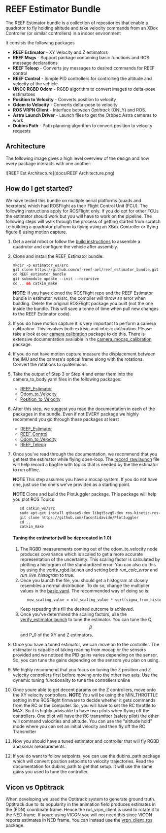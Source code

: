 # REEF Estimator Bundle

The REEF Estimator bundle is a collection of repositories that enable a quadrotor to fly holding altitude and take velocity commands from an XBox Controller (or similar controllers) in a indoor environment

It consists the following packages 
- **REEF Estimator** - XY Velocity and Z estimators
- **REEF Msgs** - Support package containing basic functions and ROS message declarations  
- **REEF Teleop** - Converts joy messages to desired commands for REEF control
- **REEF Control** - Simple PID controllers for controlling the altitude and velocity of the vehicle
- **UNCC RGBD Odom** - RGBD algorithm to convert images to delta-pose estimatoes 
- **Position to Velocity** - Converts position to velocity 
- **Odom to Velocity** - Converts delta-pose to velocity
- **ROS VRPN Client** - Interface between *Optitrack* (ONLY) and ROS. 
- **Astra Launch Driver** - Launch files to get the Orbbec Astra cameras to work
- **Dubins Path** - Path planning algorithm to convert position to velocity requests 

## Architecture

The following image gives a high level overview of the design and how every package interacts with one another:

![REEF Est Architecture](docs/REEF Architecture.png)

## How do I get started? 
We have tested this bundle on multiple aerial platforms (quads and hexrotors) which had ROSFlight as their Flight Control Unit (FCU). The following instructions apply 
for ROSFlight only. If you do opt for other FCUs the estimator should work but you will have to work on the pipeline. The following steps will walk through the process of getting started from scratch i.e 
building a quadrotor platform to flying using an XBox Controller or flying figure 8 using motion capture.

1) Get a aerial robot or follow the [build instructions](./docs/REEF%20Quadrotor%20Build.docx) to assemble a quadrotor and configure the vehicle after assembly. 
2) Clone and install the REEF_Estimator bundle:

    ```html
    mkdir -p estimator_ws/src
    git clone https://github.com/uf-reef-avl/reef_estimator_bundle.git
    cd REEF_estimator_bundle
    git submodule update --init --recursive
    cd .. && catkin_make
    ```
    **NOTE**: If you have cloned the ROSFlight repo and the REEF Estimator bundle in estimator_ws/src, the compiler will throw an error when building. Delete the original ROSFlight package you built (not the one inside the bundle. This will save a tonne of time when pull new changes to the REEF Estimator code).
            
3) If you do have motion capture it is very important to perform a camera calibration. This involves both extrisic and intrisic calibration. Please 
take a look at our [camera calibration](https://bitbucket.org/reefavl/camear_calibration_bundle/src) package to do this. There is extensive documentation available in the [camera_mocap_calibration](https://bitbucket.org/reefavl/camera_mocap_calibration) package. 
4) If you do not have motion capture measure the displacement between the IMU and the camera's optical frame along with the rotations. Convert the rotations to quaternions. 
5) Take the output of Step 3 or Step 4 and enter them into the camera_to_body.yaml files in the following packages:
    - [REEF_Estimator](https://bitbucket.org/reefavl/reef_estimator/src/master/params/dodo_camera.yaml)
    - [Odom_to_Velocity](https://bitbucket.org/reefavl/odom_to_velocity/src/master/params/camera_to_body.yaml)
    - [Position_to_Velocity](https://bitbucket.org/reefavl/position_to_velocity/src/master/params/camera_to_body.yaml)
6) After this step, we suggest you read the documentation in each of the packages in the bundle. Even if not EVERY package we highly recommend you go through these packages at least
    - [REEF_Estimator](https://bitbucket.org/reefavl/reef_estimator)
    - [REEF_Control](https://bitbucket.org/reefavl/reef_control)
    - [Odom_to_Velocity](https://bitbucket.org/reefavl/odom_to_velocity)
    - [REEF_Teleop](https://bitbucket.org/reefavl/reef_teleop)   
7) Once you've read through the documentation, we recommend that you get test the estimator while flying open-loop. The [record_raw.launch](https://bitbucket.org/reefavl/reef_estimator/src/master/launch/record_raw.launch) file will help record a bagfile with topics that is needed by the the estimator to run offline.
    
    **NOTE** This step assumes you have a mocap system. If you do not have one, just use the one's we've provided as a starting point. 
    
    **NOTE** Clone and build the PlotJuggler package. This package will help you plot ROS Topics
    ```html
       cd catkin_ws/src
       sudo apt-get install qtbase5-dev libqt5svg5-dev ros-kinetic-ros-type-introspection 
       git clone https://github.com/facontidavide/PlotJuggler
       cd ..
       catkin_make
    ```
    
    #### Tuning the estimator (will be deprecated in 1.0)
    1) The RGBD measurements coming out of the odom_to_velocity node produces covariance which is scaled to get a more accurate representation of the uncertainty. This scaling factor is calculated by plotting a histogram of the standardized error. You can also do this by using the [verify_rgbd.launch](https://bitbucket.org/reefavl/odom_to_velocity/src/master/launch/verify_rgbd.launch) and setting both *run_calc_error* and *run_live_histogram* to true.
    2) Once you launch the file, you should get a histogram at closely resembles a normal distribution. To do so, change the multiplier values in the [basic.yaml](). The recommended way of doing so is:
        ```html
           new_scaling_value = old_scaling_value * sqrt(sigma_from_histogram)
        ``` 
        Keep repeating this till the desired outcome is achieved.
    3) Once you've determined the scaling factors, use the [verify_estimator.launch](https://bitbucket.org/reefavl/reef_estimator/src/master/launch/verify_estimator.launch) to tune the estimator. You can tune the Q, $$\beta$$ and P_0 of the XY and Z estimators. 
    
8) Once you have a tuned estimator, we can move on to the controller. The estimator is capable of taking reading from mocap or the sensors provided and we noticed the PID gains varies depending on the sensor. So, you can tune the gains depending on the sensors you plan on using.
9) We highly recommend that you focus on tuning the Z position and Z velocity controllers first before moving onto the other two axis. Use the dynamic tuning functionality to tune the controllers online
10) Once youre able to get decent params on the Z controllers, move onto the XY velocity controllers.
    **NOTE** You will be using the MIN_THROTTLE setting in the ROSFlight firmware to decide whether it gets commands from the RC or the computer. So, you will have to set the RC throttle to MAX. So it is highly advisable to have two pilots when flying off the controllers. One pilot will have the RC transmitter (safety pilot) the other will command velocities and altitude. You can use the "altitude hold" mode where you can set an initial velocity and then fly off the RC Transmitter
11) Now you should have a tuned estimator and controller that will fly RGBD and sonar measurements.  
12) If you do want to follow setpoints, you can use the dubins_path package which will convert position setpoints to velocity trajectories. Read the documentation for dubins_path to get that setup. It will use the same gains you used to tune the controller. 
        
 ## Vicon vs Optitrack
 
 When developing we used the Optitrack system to generate ground truth. Optitrack due to its popularity in the animation field produces estimates in the (EDN) coordinate frame. Hence the ros_vrpn_client is used to rotate it to the NED frame. If youre using VICON you will not need this since VICON reports estimates in NED frame. You can instead use the [vrpn_client_ros](http://wiki.ros.org/vrpn_client_ros) package.
 
   


